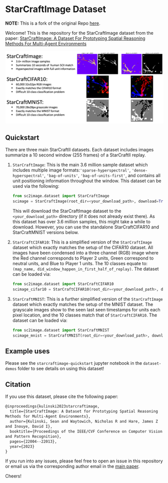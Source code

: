 # StarCraftImage Dataset

**NOTE:** This is a fork of the original Repo [here](https://github.com/inouye-lab/starcraftimage).

Welcome! This is the repository for the StarCraftImage dataset from the paper: [StarCraftImage: A Dataset For Prototyping Spatial Reasoning Methods For Multi-Agent Environments](https://openaccess.thecvf.com/content/CVPR2023/html/Kulinski_StarCraftImage_A_Dataset_for_Prototyping_Spatial_Reasoning_Methods_for_Multi-Agent_CVPR_2023_paper.html)


![StarCraftImageDataset Overview Figure](figures/dataset-overview-figure.png)

## Quickstart

There are three main StarCraftII datasets. 
Each dataset includes images summarize a 10 second window (255 frames) of a StarCraftII replay.

1. `StarCraftImage`: This is the main 3.6 million sample dataset which includes multiple image formats:`'sparse-hyperspectral'`, `'dense-hyperspectral'`, `'bag-of-units'`, `'bag-of-units-first'`, and contains all unit positioning information throughout the window.
This dataset can be used via the following:

    ```py
    from sc2image.dataset import StarCraftImage
    scimage = StarCraftImage(root_dir=<your_download_path>, download=True)
    ```

    This will download the StarCraftImage dataset to the `<your_download_path>` directory (if it does not already exist there).
As this dataset has over 3.6 million samples, this might take a while to download. However, you can use the standalone StarCraftCIFAR10 and StarCraftMNIST versions below.


2. `StarCraftCIFAR10`: This is a simplified version of the `StarCraftImage` dataset which exactly matches the setup of the CIFAR10 dataset.
All images have been condensed into a three channel (RGB) image where the Red channel corresponds to Player 2 units, Green correspond to neutral units, and Blue to Player 1 units.
The 10 classes equate to: `(map_name, did_window_happen_in_first_half_of_replay)`.
The dataset can be loaded via:
        
    ```py    
    from sc2image.dataset import StarCraftCIFAR10
    scimage_cifar10 = StarCraftCIFAR10(root_dir=<your_download_path>, download=True)
    ```

 3. `StarCraftMNIST`: This is a further simplified version of the `StarCraftImage` dataset which exactly matches the setup of the MNIST dataset. 
 The grayscale images show to the seen last seen timestamps for units each pixel location, and the 10 classes match that of `StarCraftCIFAR10`.
 The dataset can be loaded via:

    ```py
    from sc2image.dataset import StarCraftMNIST
    scimage_mnist = StarCraftMNIST(root_dir=<your_download_path>, download=True)
    ```
    
## Example uses
Please see the `starcraftimage-quickstart` jupyter notebook in the `dataset-demos` folder to see details on using this dataset!

## Citation
If you use this dataset, please cite the following paper:
```
@inproceedings{kulinski2023starcraftimage,
  title={StarCraftImage: A Dataset for Prototyping Spatial Reasoning Methods for Multi-Agent Environments},
  author={Kulinski, Sean and Waytowich, Nicholas R and Hare, James Z and Inouye, David I},
  booktitle={Proceedings of the IEEE/CVF Conference on Computer Vision and Pattern Recognition},
  pages={22004--22013},
  year={2023}
}
```

If you run into any issues, please feel free to open an issue in this repository or email us via the corresponding author email in the [main paper](https://openaccess.thecvf.com/content/CVPR2023/html/Kulinski_StarCraftImage_A_Dataset_for_Prototyping_Spatial_Reasoning_Methods_for_Multi-Agent_CVPR_2023_paper.html).

Cheers!
